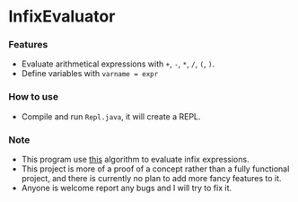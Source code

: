 # InfixEvaluator

### Features

 - Evaluate arithmetical expressions with `+`, `-`, `*`, `/`, `(`, `)`.
 - Define variables with `varname = expr`
 
### How to use

 - Compile and run `Repl.java`, it will create a REPL.
 
 
### Note

 - This program use [this][1] algorithm to evaluate infix expressions.
 - This project is more of a proof of a concept rather than a fully functional project,
 and there is currently no plan to add more fancy features to it. 
 - Anyone is welcome report any bugs and I will try to fix it.

[1]:http://csis.pace.edu/~murthy/ProgrammingProblems/16_Evaluation_of_infix_expressions